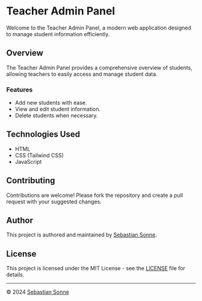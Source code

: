 # Teacher Admin Panel

Welcome to the Teacher Admin Panel, a modern web application designed to manage student information efficiently.

## Overview

The Teacher Admin Panel provides a comprehensive overview of students, allowing teachers to easily access and manage student data.

### Features

- Add new students with ease.
- View and edit student information.
- Delete students when necessary.

## Technologies Used

- HTML
- CSS (Tailwind CSS)
- JavaScript

## Contributing

Contributions are welcome! Please fork the repository and create a pull request with your suggested changes.

## Author

This project is authored and maintained by [Sebastian Sonne](https://github.com/sebastian-sonne).

## License

This project is licensed under the MIT License - see the [LICENSE](LICENSE) file for details.

---

&copy; 2024 [Sebastian Sonne](https://github.com/sebastian-sonne)